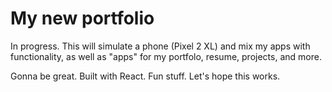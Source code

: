 # My new portfolio

In progress. This will simulate a phone (Pixel 2 XL) and mix my apps with functionality, as well as "apps" for my portfolo, resume, projects, and more.

Gonna be great. Built with React. Fun stuff. Let's hope this works.
